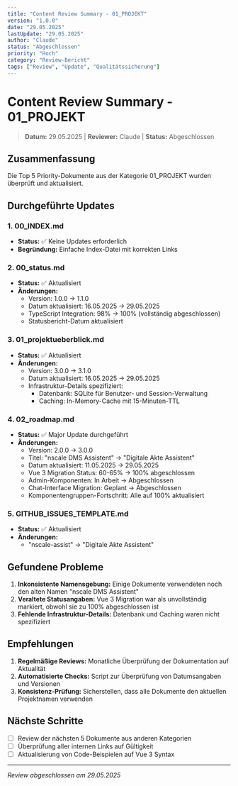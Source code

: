 ```yaml
---
title: "Content Review Summary - 01_PROJEKT"
version: "1.0.0"
date: "29.05.2025"
lastUpdate: "29.05.2025"
author: "Claude"
status: "Abgeschlossen"
priority: "Hoch"
category: "Review-Bericht"
tags: ["Review", "Update", "Qualitätssicherung"]
---
```


# Content Review Summary - 01_PROJEKT

> **Datum:** 29.05.2025 | **Reviewer:** Claude | **Status:** Abgeschlossen

## Zusammenfassung

Die Top 5 Priority-Dokumente aus der Kategorie 01_PROJEKT wurden überprüft und aktualisiert.

## Durchgeführte Updates

### 1. **00_INDEX.md**
- **Status:** ✅ Keine Updates erforderlich
- **Begründung:** Einfache Index-Datei mit korrekten Links

### 2. **00_status.md**
- **Status:** ✅ Aktualisiert
- **Änderungen:**
  - Version: 1.0.0 → 1.1.0
  - Datum aktualisiert: 16.05.2025 → 29.05.2025
  - TypeScript Integration: 98% → 100% (vollständig abgeschlossen)
  - Statusbericht-Datum aktualisiert

### 3. **01_projektueberblick.md**
- **Status:** ✅ Aktualisiert
- **Änderungen:**
  - Version: 3.0.0 → 3.1.0
  - Datum aktualisiert: 16.05.2025 → 29.05.2025
  - Infrastruktur-Details spezifiziert:
    - Datenbank: SQLite für Benutzer- und Session-Verwaltung
    - Caching: In-Memory-Cache mit 15-Minuten-TTL

### 4. **02_roadmap.md**
- **Status:** ✅ Major Update durchgeführt
- **Änderungen:**
  - Version: 2.0.0 → 3.0.0
  - Titel: "nscale DMS Assistent" → "Digitale Akte Assistent"
  - Datum aktualisiert: 11.05.2025 → 29.05.2025
  - Vue 3 Migration Status: 60-65% → 100% abgeschlossen
  - Admin-Komponenten: In Arbeit → Abgeschlossen
  - Chat-Interface Migration: Geplant → Abgeschlossen
  - Komponentengruppen-Fortschritt: Alle auf 100% aktualisiert

### 5. **GITHUB_ISSUES_TEMPLATE.md**
- **Status:** ✅ Aktualisiert
- **Änderungen:**
  - "nscale-assist" → "Digitale Akte Assistent"

## Gefundene Probleme

1. **Inkonsistente Namensgebung:** Einige Dokumente verwendeten noch den alten Namen "nscale DMS Assistent"
2. **Veraltete Statusangaben:** Vue 3 Migration war als unvollständig markiert, obwohl sie zu 100% abgeschlossen ist
3. **Fehlende Infrastruktur-Details:** Datenbank und Caching waren nicht spezifiziert

## Empfehlungen

1. **Regelmäßige Reviews:** Monatliche Überprüfung der Dokumentation auf Aktualität
2. **Automatisierte Checks:** Script zur Überprüfung von Datumsangaben und Versionen
3. **Konsistenz-Prüfung:** Sicherstellen, dass alle Dokumente den aktuellen Projektnamen verwenden

## Nächste Schritte

- [ ] Review der nächsten 5 Dokumente aus anderen Kategorien
- [ ] Überprüfung aller internen Links auf Gültigkeit
- [ ] Aktualisierung von Code-Beispielen auf Vue 3 Syntax

---

*Review abgeschlossen am 29.05.2025*